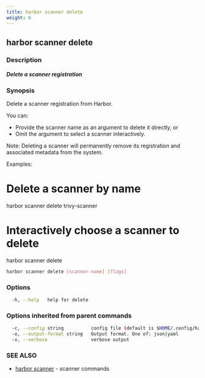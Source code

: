 ```yaml
---
title: harbor scanner delete
weight: 0
---
```

## harbor scanner delete

### Description

##### Delete a scanner registration

### Synopsis

Delete a scanner registration from Harbor.

You can:
  - Provide the scanner name as an argument to delete it directly, or
  - Omit the argument to select a scanner interactively.

Note: Deleting a scanner will permanently remove its registration and associated metadata from the system.

Examples:
  # Delete a scanner by name
  harbor scanner delete trivy-scanner

  # Interactively choose a scanner to delete
  harbor scanner delete

```sh
harbor scanner delete [scanner-name] [flags]
```

### Options

```sh
  -h, --help   help for delete
```

### Options inherited from parent commands

```sh
  -c, --config string          config file (default is $HOME/.config/harbor-cli/config.yaml)
  -o, --output-format string   Output format. One of: json|yaml
  -v, --verbose                verbose output
```

### SEE ALSO

* [harbor scanner](harbor-scanner.md)	 - scanner commands

